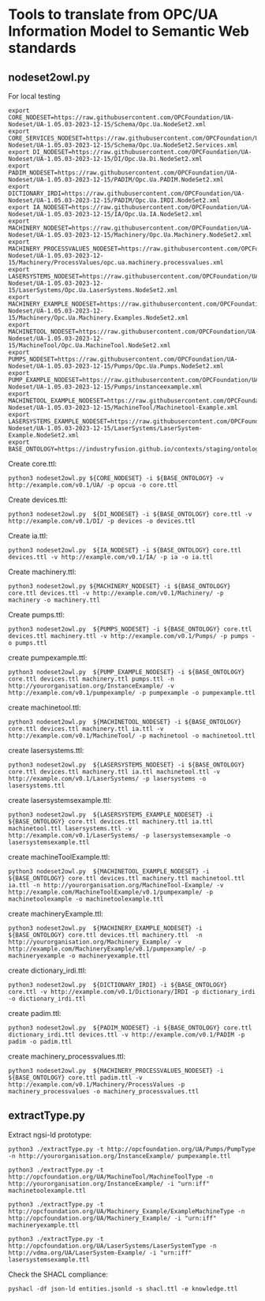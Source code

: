 # Tools to translate from OPC/UA Information Model to Semantic Web standards

## nodeset2owl.py

For local testing

    export CORE_NODESET=https://raw.githubusercontent.com/OPCFoundation/UA-Nodeset/UA-1.05.03-2023-12-15/Schema/Opc.Ua.NodeSet2.xml
    export CORE_SERVICES_NODESET=https://raw.githubusercontent.com/OPCFoundation/UA-Nodeset/UA-1.05.03-2023-12-15/Schema/Opc.Ua.NodeSet2.Services.xml
    export DI_NODESET=https://raw.githubusercontent.com/OPCFoundation/UA-Nodeset/UA-1.05.03-2023-12-15/DI/Opc.Ua.Di.NodeSet2.xml
    export PADIM_NODESET=https://raw.githubusercontent.com/OPCFoundation/UA-Nodeset/UA-1.05.03-2023-12-15/PADIM/Opc.Ua.PADIM.NodeSet2.xml
    export DICTIONARY_IRDI=https://raw.githubusercontent.com/OPCFoundation/UA-Nodeset/UA-1.05.03-2023-12-15/PADIM/Opc.Ua.IRDI.NodeSet2.xml
    export IA_NODESET=https://raw.githubusercontent.com/OPCFoundation/UA-Nodeset/UA-1.05.03-2023-12-15/IA/Opc.Ua.IA.NodeSet2.xml
    export MACHINERY_NODESET=https://raw.githubusercontent.com/OPCFoundation/UA-Nodeset/UA-1.05.03-2023-12-15/Machinery/Opc.Ua.Machinery.NodeSet2.xml
    export MACHINERY_PROCESSVALUES_NODESET=https://raw.githubusercontent.com/OPCFoundation/UA-Nodeset/UA-1.05.03-2023-12-15/Machinery/ProcessValues/opc.ua.machinery.processvalues.xml
    export LASERSYSTEMS_NODESET=https://raw.githubusercontent.com/OPCFoundation/UA-Nodeset/UA-1.05.03-2023-12-15/LaserSystems/Opc.Ua.LaserSystems.NodeSet2.xml
    export MACHINERY_EXAMPLE_NODESET=https://raw.githubusercontent.com/OPCFoundation/UA-Nodeset/UA-1.05.03-2023-12-15/Machinery/Opc.Ua.Machinery.Examples.NodeSet2.xml
    export MACHINETOOL_NODESET=https://raw.githubusercontent.com/OPCFoundation/UA-Nodeset/UA-1.05.03-2023-12-15/MachineTool/Opc.Ua.MachineTool.NodeSet2.xml
    export PUMPS_NODESET=https://raw.githubusercontent.com/OPCFoundation/UA-Nodeset/UA-1.05.03-2023-12-15/Pumps/Opc.Ua.Pumps.NodeSet2.xml
    export PUMP_EXAMPLE_NODESET=https://raw.githubusercontent.com/OPCFoundation/UA-Nodeset/UA-1.05.03-2023-12-15/Pumps/instanceexample.xml
    export MACHINETOOL_EXAMPLE_NODESET=https://raw.githubusercontent.com/OPCFoundation/UA-Nodeset/UA-1.05.03-2023-12-15/MachineTool/Machinetool-Example.xml
    export LASERSYSTEMS_EXAMPLE_NODESET=https://raw.githubusercontent.com/OPCFoundation/UA-Nodeset/UA-1.05.03-2023-12-15/LaserSystems/LaserSystem-Example.NodeSet2.xml
    export BASE_ONTOLOGY=https://industryfusion.github.io/contexts/staging/ontology/v0.1/base.ttl

Create core.ttl:

    python3 nodeset2owl.py ${CORE_NODESET} -i ${BASE_ONTOLOGY} -v http://example.com/v0.1/UA/ -p opcua -o core.ttl


Create devices.ttl:

    python3 nodeset2owl.py  ${DI_NODESET} -i ${BASE_ONTOLOGY} core.ttl -v http://example.com/v0.1/DI/ -p devices -o devices.ttl

Create ia.ttl:

    python3 nodeset2owl.py  ${IA_NODESET} -i ${BASE_ONTOLOGY} core.ttl devices.ttl -v http://example.com/v0.1/IA/ -p ia -o ia.ttl

Create machinery.ttl:

    python3 nodeset2owl.py ${MACHINERY_NODESET} -i ${BASE_ONTOLOGY} core.ttl devices.ttl -v http://example.com/v0.1/Machinery/ -p machinery -o machinery.ttl


Create pumps.ttl:

    python3 nodeset2owl.py  ${PUMPS_NODESET} -i ${BASE_ONTOLOGY} core.ttl devices.ttl machinery.ttl -v http://example.com/v0.1/Pumps/ -p pumps -o pumps.ttl

create pumpexample.ttl:

    python3 nodeset2owl.py  ${PUMP_EXAMPLE_NODESET} -i ${BASE_ONTOLOGY} core.ttl devices.ttl machinery.ttl pumps.ttl -n http://yourorganisation.org/InstanceExample/ -v http://example.com/v0.1/pumpexample/ -p pumpexample -o pumpexample.ttl

create machinetool.ttl:

    python3 nodeset2owl.py  ${MACHINETOOL_NODESET} -i ${BASE_ONTOLOGY} core.ttl devices.ttl machinery.ttl ia.ttl -v http://example.com/v0.1/MachineTool/ -p machinetool -o machinetool.ttl

create lasersystems.ttl:

    python3 nodeset2owl.py  ${LASERSYSTEMS_NODESET} -i ${BASE_ONTOLOGY} core.ttl devices.ttl machinery.ttl ia.ttl machinetool.ttl -v http://example.com/v0.1/LaserSystems/ -p lasersystems -o lasersystems.ttl

create lasersystemsexample.ttl:

    python3 nodeset2owl.py  ${LASERSYSTEMS_EXAMPLE_NODESET} -i ${BASE_ONTOLOGY} core.ttl devices.ttl machinery.ttl ia.ttl machinetool.ttl lasersystems.ttl -v http://example.com/v0.1/LaserSystems/ -p lasersystemsexample -o lasersystemsexample.ttl

create machineToolExample.ttl:

    python3 nodeset2owl.py  ${MACHINETOOL_EXAMPLE_NODESET} -i ${BASE_ONTOLOGY} core.ttl devices.ttl machinery.ttl machinetool.ttl ia.ttl -n http://yourorganisation.org/MachineTool-Example/ -v http://example.com/MachineToolExample/v0.1/pumpexample/ -p machinetoolexample -o machinetoolexample.ttl

create machineryExample.ttl:

    python3 nodeset2owl.py  ${MACHINERY_EXAMPLE_NODESET} -i ${BASE_ONTOLOGY} core.ttl devices.ttl machinery.ttl  -n http://yourorganisation.org/Machinery_Example/ -v http://example.com/MachineryExample/v0.1/pumpexample/ -p machineryexample -o machineryexample.ttl

create dictionary_irdi.ttl:

    python3 nodeset2owl.py  ${DICTIONARY_IRDI} -i ${BASE_ONTOLOGY} core.ttl -v http://example.com/v0.1/Dictionary/IRDI -p dictionary_irdi -o dictionary_irdi.ttl

create padim.ttl:

    python3 nodeset2owl.py  ${PADIM_NODESET} -i ${BASE_ONTOLOGY} core.ttl dictionary_irdi.ttl devices.ttl -v http://example.com/v0.1/PADIM -p padim -o padim.ttl

create machinery_processvalues.ttl:

    python3 nodeset2owl.py  ${MACHINERY_PROCESSVALUES_NODESET} -i ${BASE_ONTOLOGY} core.ttl padim.ttl -v http://example.com/v0.1/Machinery/ProcessValues -p machinery_processvalues -o machinery_processvalues.ttl


## extractType.py

Extract ngsi-ld prototype:

    python3 ./extractType.py -t http://opcfoundation.org/UA/Pumps/PumpType -n http://yourorganisation.org/InstanceExample/ pumpexample.ttl

    python3 ./extractType.py -t http://opcfoundation.org/UA/MachineTool/MachineToolType -n http://yourorganisation.org/InstanceExample/ -i "urn:iff" machinetoolexample.ttl

    python3 ./extractType.py -t http://opcfoundation.org/UA/Machinery_Example/ExampleMachineType -n http://opcfoundation.org/UA/Machinery_Example/ -i "urn:iff" machineryexample.ttl

    python3 ./extractType.py -t http://opcfoundation.org/UA/LaserSystems/LaserSystemType -n http://vdma.org/UA/LaserSystem-Example/ -i "urn:iff" lasersystemsexample.ttl

Check the SHACL compliance:

    pyshacl -df json-ld entities.jsonld -s shacl.ttl -e knowledge.ttl
    